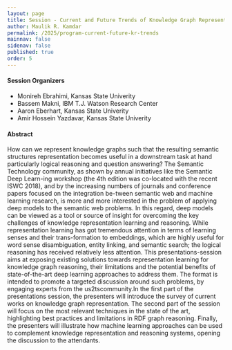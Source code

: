 ```yaml
---
layout: page
title: Session - Current and Future Trends of Knowledge Graph Representation and Reasoning
author: Maulik R. Kamdar
permalink: /2025/program-current-future-kr-trends
mainnav: false
sidenav: false
published: true
order: 5
---
```


#### Session Organizers
- Monireh Ebrahimi, Kansas State Univerity
- Bassem Makni, IBM T.J. Watson Research Center
- Aaron Eberhart, Kansas State Univerity
- Amir Hossein Yazdavar, Kansas State Univerity

#### Abstract

How can we represent knowledge graphs such that the resulting semantic structures representation becomes useful in a downstream task at hand particularly logical reasoning and question answering? The Semantic Technology community, as shown by annual initiatives like the Semantic Deep Learn-ing workshop (the 4th edition was co-located with the recent ISWC 2018), and by the increasing numbers of journals and conference papers focused on the integration be-tween semantic web and machine learning research, is more and more interested in the problem of applying deep models to the semantic web problems. In this regard, deep models can be viewed as a tool or source of insight for overcoming the key challenges of knowledge representation learning and reasoning. While representation learning has got tremendous attention in terms of learning senses and their trans-formation to embeddings, which are highly useful for word sense disambiguation, entity linking, and semantic search; the logical reasoning has received relatively less attention. This presentations-session aims at exposing existing solutions towards representation learning for knowledge graph reasoning, their limitations and the potential benefits of state-of-the-art deep learning approaches to address them. The format is intended to promote a targeted discussion around such problems, by engaging experts from the us2tscommunity.In the first part of the presentations session, the presenters will introduce the survey of current works on knowledge graph representation. The second part of the session will focus on the most relevant techniques in the state of the art, highlighting best practices and limitations in RDF graph reasoning. Finally, the presenters will illustrate how machine learning approaches can be used to complement knowledge representation and reasoning systems, opening the discussion to the attendants.

